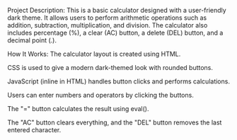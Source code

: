 Project Description:
This is a basic calculator designed with a user-friendly dark theme. It allows users to perform arithmetic operations such as addition, subtraction, multiplication, and division. The calculator also includes percentage (%), a clear (AC) button, a delete (DEL) button, and a decimal point (.).

How It Works:
The calculator layout is created using HTML.

CSS is used to give a modern dark-themed look with rounded buttons.

JavaScript (inline in HTML) handles button clicks and performs calculations.

Users can enter numbers and operators by clicking the buttons.

The "=" button calculates the result using eval().

The "AC" button clears everything, and the "DEL" button removes the last entered character.

